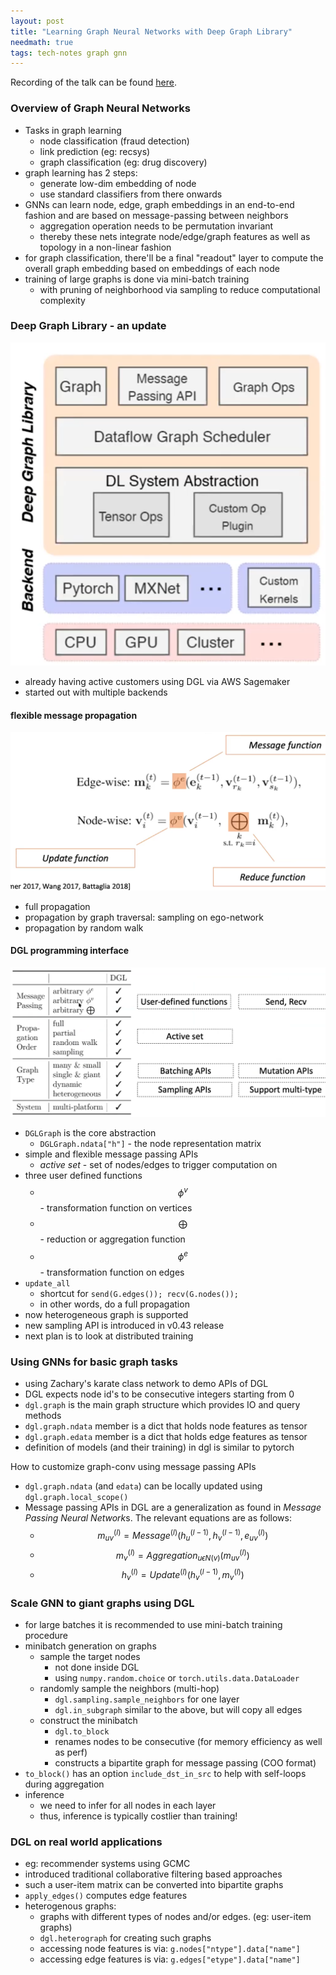 ```yaml
---
layout: post
title: "Learning Graph Neural Networks with Deep Graph Library"
needmath: true
tags: tech-notes graph gnn
---
```


Recording of the talk can be found [here](https://www.youtube.com/watch?v=bD6S3xUXNds).

### Overview of Graph Neural Networks
- Tasks in graph learning
  - node classification (fraud detection)
  - link prediction (eg: recsys)
  - graph classification (eg: drug discovery)
- graph learning has 2 steps:
  - generate low-dim embedding of node
  - use standard classifiers from there onwards
- GNNs can learn node, edge, graph embeddings in an end-to-end fashion and are
  based on message-passing between neighbors
  - aggregation operation needs to be permutation invariant
  - thereby these nets integrate node/edge/graph features as well as topology in
    a non-linear fashion
- for graph classification, there'll be a final "readout" layer to compute the
  overall graph embedding based on embeddings of each node
- training of large graphs is done via mini-batch training
  - with pruning of neighborhood via sampling to reduce computational complexity

### Deep Graph Library - an update
![DGL stack](/blog/assets/dgl/01-dgl-stack.png)
- already having active customers using DGL via AWS Sagemaker
- started out with multiple backends

#### flexible message propagation
![Flexible message handling](/blog/assets/dgl/02-flexible-message-handling.png)
- full propagation
- propagation by graph traversal: sampling on ego-network
- propagation by random walk

#### DGL programming interface
![DGL API](/blog/assets/dgl/03-dgl-api.png)
- `DGLGraph` is the core abstraction
  - `DGLGraph.ndata["h"]` - the node representation matrix
- simple and flexible message passing APIs
  - *active set* - set of nodes/edges to trigger computation on
- three user defined functions
  - $$\phi^v$$ - transformation function on vertices
  - $$\bigoplus$$ - reduction or aggregation function
  - $$\phi^e$$ - transformation function on edges
- `update_all`
  - shortcut for `send(G.edges()); recv(G.nodes());`
  - in other words, do a full propagation
- now heterogeneous graph is supported
- new sampling API is introduced in v0.43 release
- next plan is to look at distributed training

### Using GNNs for basic graph tasks
- using Zachary's karate class network to demo APIs of DGL
- DGL expects node id's to be consecutive integers starting from 0
- `dgl.graph` is the main graph structure which provides IO and query methods
- `dgl.graph.ndata` member is a dict that holds node features as tensor
- `dgl.graph.edata` member is a dict that holds edge features as tensor
- definition of models (and their training) in dgl is similar to pytorch

How to customize graph-conv using message passing APIs
- `dgl.graph.ndata` (and `edata`) can be locally updated using
  `dgl.graph.local_scope()`
- Message passing APIs in DGL are a generalization as found in
  *Message Passing Neural Network*s. The relevant equations are as follows:
  - $$m_{uv}^{(l)} = Message^{(l)}(h_u^{(l-1)}, h_v^{(l-1)}, e_{uv}^{(l)})$$
  - $$m_v^{(l)} = Aggregation_{u \epsilon N(v)}(m_{uv}^{(l)})$$
  - $$h_v^{(l)} = Update^{(l)}(h_v^{(l-1)}, m_v^{(l)})$$

### Scale GNN to giant graphs using DGL
- for large batches it is recommended to use mini-batch training procedure
- minibatch generation on graphs
  - sample the target nodes
    - not done inside DGL
    - using `numpy.random.choice` or `torch.utils.data.DataLoader`
  - randomly sample the neighbors (multi-hop)
    - `dgl.sampling.sample_neighbors` for one layer
    - `dgl.in_subgraph` similar to the above, but will copy all edges
  - construct the minibatch
    - `dgl.to_block`
    - renames nodes to be consecutive (for memory efficiency as well as perf)
    - constructs a bipartite graph for message passing (COO format)
- `to_block()` has an option `include_dst_in_src` to help with self-loops during
   aggregation
- inference
  - we need to infer for all nodes in each layer
  - thus, inference is typically costlier than training!

### DGL on real world applications
- eg: recommender systems using GCMC
- introduced traditional collaborative filtering based approaches
- such a user-item matrix can be converted into bipartite graphs
- `apply_edges()` computes edge features
- heterogenous graphs:
  - graphs with different types of nodes and/or edges. (eg: user-item graphs)
  - `dgl.heterograph` for creating such graphs
  - accessing node features is via: `g.nodes["ntype"].data["name"]`
  - accessing edge features is via: `g.edges["etype"].data["name"]`
